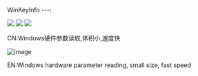 WinKeyInfo ---:

[![](https://img.shields.io/badge/MIT-license-brightgreen.svg)](https://github.com/CodeHack-V/WinKeyInfo/blob/main/LICENSE)
[![](https://img.shields.io/badge/.NET-6.0-informational.svg)](https://dotnet.microsoft.com/en-us/download/dotnet/6.0/runtime)
[![](https://img.shields.io/badge/Release-V1.0-informational.svg)](https://github.com/CodeHack-V/WinKeyInfo/releases/download/V1.0/WinKeyInfo.zip)

CN:Windows硬件参数读取,体积小,速度快

![image](https://user-images.githubusercontent.com/42699487/170888326-167327e0-5ffc-4f97-8997-ef78f0510116.png)

EN:Windows hardware parameter reading, small size, fast speed
